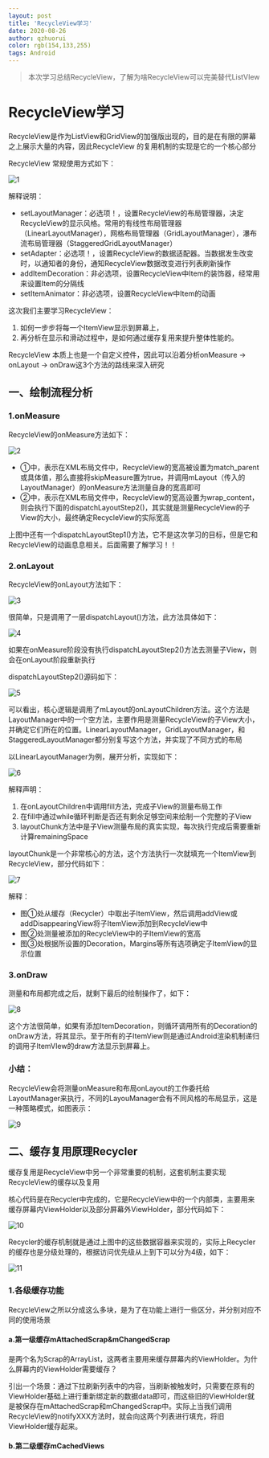 ```yaml
---
layout: post
title: 'RecycleView学习'
date: 2020-08-26
author: qzhuorui
color: rgb(154,133,255)
tags: Android
---
```




> 本次学习总结RecycleView，了解为啥RecycleView可以完美替代ListVIew

# RecycleView学习

RecycleView是作为ListView和GridView的加强版出现的，目的是在有限的屏幕之上展示大量的内容，因此RecycleView 的复用机制的实现是它的一个核心部分

RecycleView 常规使用方式如下：

![1](/screenshot/RecycleView学习/1.png)

解释说明：

- setLayoutManager：必选项！，设置RecycleView的布局管理器，决定RecycleView的显示风格。常用的有线性布局管理器（LinearLayoutManager），网格布局管理器（GridLayoutManager），瀑布流布局管理器（StaggeredGridLayoutManager）
- setAdapter：必选项！，设置RecycleView的数据适配器。当数据发生改变时，以通知者的身份，通知RecycleView数据改变进行列表刷新操作
- addItemDecoration：非必选项，设置RecycleView中Item的装饰器，经常用来设置Item的分隔线
- setItemAnimator：非必选项，设置RecycleView中Item的动画

这次我们主要学习RecycleView：

1. 如何一步步将每一个ItemView显示到屏幕上，
2. 再分析在显示和滑动过程中，是如何通过缓存复用来提升整体性能的。

RecycleView 本质上也是一个自定义控件，因此可以沿着分析onMeasure -> onLayout -> onDraw这3个方法的路线来深入研究

## 一、绘制流程分析

### 1.onMeasure

RecycleView的onMeasure方法如下：

![2](/screenshot/RecycleView学习/2.png)

- ①中，表示在XML布局文件中，RecycleView的宽高被设置为match_parent或具体值，那么直接将skipMeasure置为true，并调用mLayout（传入的LayoutManager）的onMeasure方法测量自身的宽高即可
- ②中，表示在XML布局文件中，RecycleView的宽高设置为wrap_content，则会执行下面的dispatchLayoutStep2()，其实就是测量RecycleView的子View的大小，最终确定RecycleView的实际宽高

上图中还有一个dispatchLayoutStep1()方法，它不是这次学习的目标，但是它和RecycleView的动画息息相关。后面需要了解学习！！

### 2.onLayout

RecycleView的onLayout方法如下：

![3](/screenshot/RecycleView学习/3.png)

很简单，只是调用了一层dispatchLayout()方法，此方法具体如下：

![4](/screenshot/RecycleView学习/4.png)

如果在onMeasure阶段没有执行dispatchLayoutStep2()方法去测量子View，则会在onLayout阶段重新执行

dispatchLayoutStep2()源码如下：

![5](/screenshot/RecycleView学习/5.png)

可以看出，核心逻辑是调用了mLayout的onLayoutChildren方法。这个方法是LayoutManager中的一个空方法，主要作用是测量RecycleView的子View大小，并确定它们所在的位置。LinearLayoutManager，GridLayoutManager，和StaggeredLayoutManager都分别复写这个方法，并实现了不同方式的布局

以LinearLayoutManager为例，展开分析，实现如下：

![6](/screenshot/RecycleView学习/6.png)

解释声明：

1. 在onLayoutChildren中调用fill方法，完成子View的测量布局工作
2. 在fill中通过while循环判断是否还有剩余足够空间来绘制一个完整的子View
3. layoutChunk方法中是子View测量布局的真实实现，每次执行完成后需要重新计算remainingSpace

layoutChunk是一个非常核心的方法，这个方法执行一次就填充一个ItemView到RecycleView，部分代码如下：

![7](/screenshot/RecycleView学习/7.png)

解释：

- 图①处从缓存（Recycler）中取出子ItemView，然后调用addView或addDisappearingView将子ItemView添加到RecycleView中
- 图②处测量被添加的RecycleView中的子ItemView的宽高
- 图③处根据所设置的Decoration，Margins等所有选项确定子ItemView的显示位置

### 3.onDraw

测量和布局都完成之后，就剩下最后的绘制操作了，如下：

![8](/screenshot/RecycleView学习/8.png)

这个方法很简单，如果有添加ItemDecoration，则循环调用所有的Decoration的onDraw方法，将其显示。至于所有的子ItemView则是通过Android渲染机制递归的调用子ItemVIew的draw方法显示到屏幕上。

### 小结：

RecycleView会将测量onMeasure和布局onLayout的工作委托给LayoutManager来执行，不同的LayouManager会有不同风格的布局显示，这是一种策略模式，如图表示：

![9](/screenshot/RecycleView学习/9.png)

## 二、缓存复用原理Recycler

缓存复用是RecycleView中另一个非常重要的机制，这套机制主要实现RecycleView的缓存以及复用

核心代码是在Recycler中完成的，它是RecycleView中的一个内部类，主要用来缓存屏幕内ViewHolder以及部分屏幕外ViewHolder，部分代码如下：

![10](/screenshot/RecycleView学习/10.png)

Recycler的缓存机制就是通过上图中的这些数据容器来实现的，实际上Recycler的缓存也是分级处理的，根据访问优先级从上到下可以分为4级，如下：

![11](/screenshot/RecycleView学习/11.png)

### 1.各级缓存功能

RecycleView之所以分成这么多块，是为了在功能上进行一些区分，并分别对应不同的使用场景

#### a.第一级缓存mAttachedScrap&mChangedScrap

是两个名为Scrap的ArrayList，这两者主要用来缓存屏幕内的ViewHolder。为什么屏幕内的ViewHolder需要缓存？

引出一个场景：通过下拉刷新列表中的内容，当刷新被触发时，只需要在原有的ViewHolder基础上进行重新绑定新的数据data即可，而这些旧的ViewHolder就是被保存在mAttachedScrap和mChangedScrap中。实际上当我们调用RecycleView的notifyXXX方法时，就会向这两个列表进行填充，将旧ViewHolder缓存起来。

#### b.第二级缓存mCachedViews

























